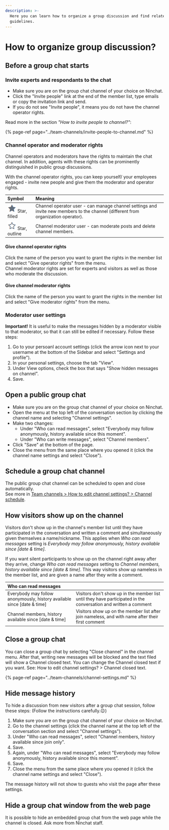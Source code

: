 ```yaml
---
description: >-
  Here you can learn how to organize a group discussion and find related
  guidelines.
---
```


# How to organize group discussion?

## Before a group chat starts

### Invite experts and respondants to the chat

* Make sure you are on the group chat channel of your choice on Ninchat. 
* Click the "Invite people" link at the end of the member list, type emails or copy the invitation link and send.
* If you do not see "Invite people", it means you do not have the channel operator rights.

Read more in the section _"How to invite people to channel?"_:

{% page-ref page="../team-channels/invite-people-to-channel.md" %}

### Channel operator and moderator rights

Channel operators and moderators have the rights to maintain the chat channel. In addition, agents with these rights can be prominently distinguished in public group discussions.

With the channel operator rights, you can keep yourself/ your employees engaged - invite new people and give them the moderator and operator rights.

| Symbol | Meaning |
| :--- | :--- |
| ![](../.gitbook/assets/operator.png) Star, filled | Channel operator user - can manage channel settings and invite new members to the channel \(different from organization operator\). |
| ![](../.gitbook/assets/moderator.png) Star, outline | Channel moderator user - can moderate posts and delete channel members. |

#### Give channel operator rights

Click the name of the person you want to grant the rights in the member list and select "Give operator rights" from the menu.   
Channel moderator rights are set for experts and visitors as well as those who moderate the discussion.

#### Give channel moderator rights

Click the name of the person you want to grant the rights in the member list and select "Give moderator rights" from the menu.

### Moderator user settings <a id="moderaattorin-kayttajaasetukset"></a>

**Important!** It is useful to make the messages hidden by a moderator visible to that moderator, so that it can still be edited if necessary. Follow these steps:

1. Go to your persoanl account settings \(click the arrow icon next to your username at the bottom of the Sidebar and select "Settings and profile"\).
2. In your personal settings, choose the tab "View".
3. Under View options, check the box that says "Show hidden messages on channel".
4. Save.

## Open a public group chat

* Make sure you are on the group chat channel of your choice on Ninchat. 
* Open the menu at the top left of the conversation section by clicking the channel name and selecting "Channel settings".
* Make two changes: 
  * Under "Who can read messages", select "Everybody may follow anonymously, history available since this moment".
  * Under "Who can write messages", select "Channel members".
* Click "Save" at the bottom of the page.
* Close the menu from the same place where you opened it \(click the channel name settings and select "Close"\).

## Schedule a group chat channel <a id="ryhmachat-kanavan-ajastaminen"></a>

The public group chat channel can be scheduled to open and close automatically.  
See more in [Team channels &gt; How to edit channel settings? &gt; Channel schedule](https://ninchat.gitbook.io/ninchat-support/tiimikanavat/kanavan-asetukset#kanavan-aikataulu).

## How visitors show up on the channel <a id="keskustelijoiden-nakyminen-kanavalla"></a>

Visitors don't show up in the channel's member list until they have participated in the conversation and written a comment and simultaneously given themselves a name/nickname. This applies when _Who can read messages_ setting is _Everybody may follow anonymously, history available since \[date & time\]_.

If you want silent participants to show up on the channel right away after they arrive, change _Who can read messages_ setting to _Channel members, history available since \[date & time\]_. This way visitors show up nameless in the member list, and are given a name after they write a comment.

| Who can read messages |  |
| :--- | :--- |
| Everybody may follow anonymously, history available since \[date & time\] | Visitors don't show up in the member list until they have participated in the conversation and written a comment |
| Channel members, history available since \[date & time\] | Visitors show up on the member list after join nameless, and with name after their first comment |

## Close a group chat <a id="ryhmachatin-sulkeminen"></a>

You can close a group chat by selecting "Close channel" in the channel menu. After that, writing new messages will be blocked and the text filed will show a Channel closed text. You can change the Channel closed text if you want. See: How to edit channel settings? &gt; Channel closed text.

{% page-ref page="../team-channels/channel-settings.md" %}

## Hide message history

To hide a discussion from new visitors after a group chat session, follow these steps: \(Follow the instructions carefully.😉\)

1. Make sure you are on the group chat channel of your choice on Ninchat.
2. Go to the channel settings \(click the channel name at the top left of the conversation section and select "Channel settings"\).
3. Under "Who can read messages", select "Channel members, history available since join only".
4. Save.
5. Again, under "Who can read messages", select "Everybody may follow anonymously, history available since this moment".
6. Save.
7. Close the menu from the same place where you opened it \(click the channel name settings and select "Close"\).

The message history will not show to guests who visit the page after these settings.

## Hide a group chat window from the web page

It is possible to hide an embedded group chat from the web page while the channel is closed. Ask more from Ninchat staff.

